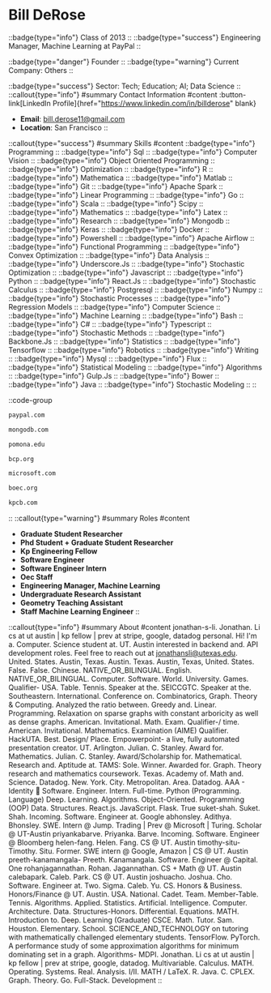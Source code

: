# Bill DeRose
::badge{type="info"}
Class of 2013
::
::badge{type="success"}
Engineering Manager, Machine Learning at PayPal
::

::badge{type="danger"}
Founder
::
::badge{type="warning"}
Current Company: Others
::

::badge{type="success"}
Sector: Tech; Education; AI; Data Science
::
::callout{type="info"}
#summary
Contact Information
#content
:button-link[LinkedIn Profile]{href="https://www.linkedin.com/in/billderose" blank}
- **Email**: bill.derose11@gmail.com
- **Location**: San Francisco
::

::callout{type="success"}
#summary
Skills
#content
::badge{type="info"}
Programming
::
::badge{type="info"}
Sql
::
::badge{type="info"}
Computer Vision
::
::badge{type="info"}
Object Oriented Programming
::
::badge{type="info"}
Optimization
::
::badge{type="info"}
R
::
::badge{type="info"}
Mathematica
::
::badge{type="info"}
Matlab
::
::badge{type="info"}
Git
::
::badge{type="info"}
Apache Spark
::
::badge{type="info"}
Linear Programming
::
::badge{type="info"}
Go
::
::badge{type="info"}
Scala
::
::badge{type="info"}
Scipy
::
::badge{type="info"}
Mathematics
::
::badge{type="info"}
Latex
::
::badge{type="info"}
Research
::
::badge{type="info"}
Mongodb
::
::badge{type="info"}
Keras
::
::badge{type="info"}
Docker
::
::badge{type="info"}
Powershell
::
::badge{type="info"}
Apache Airflow
::
::badge{type="info"}
Functional Programming
::
::badge{type="info"}
Convex Optimization
::
::badge{type="info"}
Data Analysis
::
::badge{type="info"}
Underscore.Js
::
::badge{type="info"}
Stochastic Optimization
::
::badge{type="info"}
Javascript
::
::badge{type="info"}
Python
::
::badge{type="info"}
React.Js
::
::badge{type="info"}
Stochastic Calculus
::
::badge{type="info"}
Postgresql
::
::badge{type="info"}
Numpy
::
::badge{type="info"}
Stochastic Processes
::
::badge{type="info"}
Regression Models
::
::badge{type="info"}
Computer Science
::
::badge{type="info"}
Machine Learning
::
::badge{type="info"}
Bash
::
::badge{type="info"}
C#
::
::badge{type="info"}
Typescript
::
::badge{type="info"}
Stochastic Methods
::
::badge{type="info"}
Backbone.Js
::
::badge{type="info"}
Statistics
::
::badge{type="info"}
Tensorflow
::
::badge{type="info"}
Robotics
::
::badge{type="info"}
Writing
::
::badge{type="info"}
Mysql
::
::badge{type="info"}
Flux
::
::badge{type="info"}
Statistical Modeling
::
::badge{type="info"}
Algorithms
::
::badge{type="info"}
Gulp.Js
::
::badge{type="info"}
Bower
::
::badge{type="info"}
Java
::
::badge{type="info"}
Stochastic Modeling
::
::

::code-group
```bash [PayPal]
paypal.com
```
```bash [MongoDB]
mongodb.com
```
```bash [Pomona College]
pomona.edu
```
```bash [Bellarmine College Preparatory]
bcp.org
```
```bash [Microsoft]
microsoft.com
```
```bash [Breckenridge Outdoor Education Center]
boec.org
```
```bash [Kleiner Perkins Caufield & Byers]
kpcb.com
```
::
::callout{type="warning"}
#summary
Roles
#content
- **Graduate Student Researcher**
- **Phd Student + Graduate Student Researcher**
- **Kp Engineering Fellow**
- **Software Engineer**
- **Software Engineer Intern**
- **Oec Staff**
- **Engineering Manager, Machine Learning**
- **Undergraduate Research Assistant**
- **Geometry Teaching Assistant**
- **Staff Machine Learning Engineer**
::

::callout{type="info"}
#summary
About
#content
jonathan-s-li. Jonathan. Li cs at ut austin | kp fellow | prev at stripe, google, datadog personal. Hi! I'm a. Computer. Science student at. UT. Austin interested in backend and. API development roles. Feel free to reach out at jonathansli@utexas.edu. United. States. Austin, Texas. Austin. Texas. Austin, Texas, United. States. False. False. Chinese. NATIVE_OR_BILINGUAL. English. NATIVE_OR_BILINGUAL. Computer. Software. World. University. Games. Qualifier- USA. Table. Tennis. Speaker at the. SEICCGTC. Speaker at the. Southeastern. International. Conference on. Combinatorics, Graph. Theory & Computing. Analyzed the ratio between. Greedy and. Linear. Programming. Relaxation on sparse graphs with constant arboricity as well as dense graphs. American. Invitational. Math. Exam. Qualifier-/ time. American. Invitational. Mathematics. Examination (AIME) Qualifier. HackUTA. Best. Design/ Place. Empowerpoint- a live, fully automated presentation creator. UT. Arlington. Julian. C. Stanley. Award for. Mathematics. Julian. C. Stanley. Award/Scholarship for. Mathematical. Research and. Aptitude at. TAMS: Sole. Winner. Awarded for. Graph. Theory research and mathematics coursework. Texas. Academy of. Math and. Science. Datadog. New. York. City. Metropolitan. Area. Datadog. AAA - Identity 🐶 Software. Engineer. Intern. Full-time. Python (Programming. Language) Deep. Learning. Algorithms. Object-Oriented. Programming (OOP) Data. Structures. React.js. JavaScript. Flask. True suket-shah. Suket. Shah. Incoming. Software. Engineer at. Google abhonsley. Adithya. Bhonsley. SWE. Intern @ Jump. Trading | Prev @ Microsoft | Turing. Scholar @ UT-Austin priyankabarve. Priyanka. Barve. Incoming. Software. Engineer @ Bloomberg helen-fang. Helen. Fang. CS @ UT. Austin timothy-situ- Timothy. Situ. Former. SWE intern @ Google, Amazon | CS @ UT. Austin preeth-kanamangala- Preeth. Kanamangala. Software. Engineer @ Capital. One rohanjagannathan. Rohan. Jagannathan. CS + Math @ UT. Austin calebapark. Caleb. Park. CS @ UT. Austin joshuacho. Joshua. Cho. Software. Engineer at. Two. Sigma. Caleb. Yu. CS. Honors & Business. Honors/Finance @ UT. Austin. USA. National. Cadet. Team. Member-Table. Tennis. Algorithms. Applied. Statistics. Artificial. Intelligence. Computer. Architecture. Data. Structures-Honors. Differential. Equations. MATH. Introduction to. Deep. Learning (Graduate) CSCE. Math. Tutor. Sam. Houston. Elementary. School. SCIENCE_AND_TECHNOLOGY on tutoring with mathematically challenged elementary students. TensorFlow. PyTorch. A performance study of some approximation algorithms for minimum dominating set in a graph. Algorithms- MDPI. Jonathan. Li cs at ut austin | kp fellow | prev at stripe, google, datadog. Multivariable. Calculus. MATH. Operating. Systems. ReaI. Analysis. I/II. MATH / LaTeX. R. Java. C. CPLEX. Graph. Theory. Go. Full-Stack. Development
::
